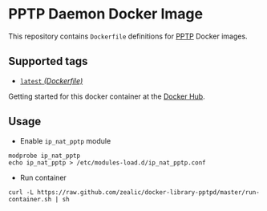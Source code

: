PPTP Daemon Docker Image
====================

This repository contains `Dockerfile` definitions for [PPTP][pptp] Docker images.


## Supported tags

* [`latest` _(Dockerfile)_](Dockerfile)

Getting started for this docker container at the [Docker Hub][registry].


## Usage
* Enable `ip_nat_pptp` module
```shell
modprobe ip_nat_pptp
echo ip_nat_pptp > /etc/modules-load.d/ip_nat_pptp.conf
```

* Run container
```shell
curl -L https://raw.github.com/zealic/docker-library-pptpd/master/run-container.sh | sh
```


[pptp]: http://en.wikipedia.org/wiki/Point-to-Point_Tunneling_Protocol
[registry]: https://registry.hub.docker.com/u/zealic/pptpd
